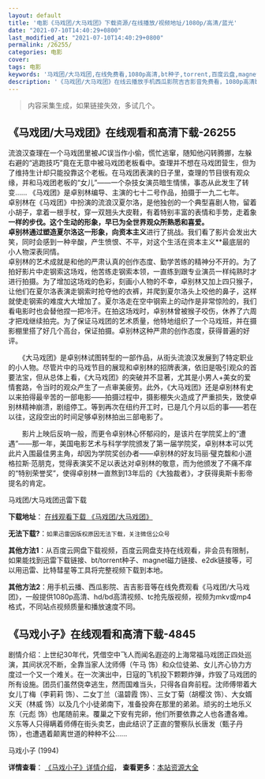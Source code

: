 ```yaml
---
layout: default
title: '电影《马戏团/大马戏团》下载资源/在线播放/视频地址/1080p/高清/蓝光'
date: "2021-07-10T14:40:29+0800"
last_modified_at: "2021-07-10T14:40:29+0800"
permalink: /26255/
categories: 电影
cover:
tags: 电影
keywords: '马戏团/大马戏团,在线免费看,1080p高清,bt种子,torrent,百度云盘,magnet,磁力链,迅雷下载资源'
description: '《马戏团/大马戏团》在线云播放手机西瓜影院吉吉影音免费看，1080p高清bd/hd未删减完整版和tc抢先枪版，mkv/mp4格式，附带bt/torrent种子、magnet/磁力链、百度云盘、网盘资源迅雷下载链接'
---
```


>内容采集生成，如果链接失效，多试几个。


## 《马戏团/大马戏团》在线观看和高清下载-26255

流浪汉查理在一个马戏团里被JC误当作小偷，慌忙逃窜，随知他闪转腾挪，左躲右避的“逃跑技巧&rdquo;竟在无意中被马戏团老板看中。查理并不想在马戏团营生，但为了维持生计却只能投靠这个老板。在马戏团表演的日子里，查理的节目很有观众缘，并和马戏团老板的&ldquo;女儿”——一个杂技女演员暗生情愫，事态从此发生了转变…… 《马戏团》是卓别林编导、主演的七十二号作品，拍摄于一九二七年。<br /> 卓别林在《马戏团》中扮演的流浪汉夏尔洛，是他独创的一个典型喜剧人物，留着小胡子，拿着一根手杖，穿一双翘头大皮鞋，有着特别丰富的表情和手势，走着象**一样的步伐。这个生动的形象，早已为全世界观众所熟悉和喜爱。<br /> 卓别林通过塑造夏尔洛这一形象，向资本主义**进行了挑战。我们看了影片会发出大笑，同时会感到一种辛酸，产生愤恨、不平，对这个生活在资本主义**最底层的小人物深表同情。<br /> 卓别林的艺术成就是和他的严肃认真的创作态度、勤学苦练的精神分不开的。为了拍好影片中走钢索这场戏，他苦练走钢索本领，一直练到跟专业演员一样纯熟时才进行拍摄。为了增加这场戏的色彩，刻画小人物的不幸，卓别林又加上四只猴子，让他们在夏尔洛表演走钢索时抢夺他的衣裤，并爬到夏尔洛头上咬他的鼻子，这样就使走钢索的难度大大增加了。夏尔洛走在空中钢索上的动作是非常惊险的，我们看电影时也会替他捏一把冷汗。在拍这场戏时，卓别林曾被猴子咬伤，休养了六周才把戏继续拍完。为了保证马戏团的艺术质量，他特地组织了一个马戏班，并在摄影棚里搭了好几个高台，保证拍摄。卓别林这种严肃的创作态度，获得普遍的好评。</p>　　《大马戏团》是卓别林试图转型的一部作品，从街头流浪汉发展到了特定职业的小人物。尽管片中的马戏节目的展现和卓别林的招牌表演，依旧是吸引观众的首要法宝，但从总体上看，《大马戏团》的突破并不显著，尤其是小男人+美女的爱情套路，令当时的观众产生了一点审美疲劳。此外，《大马戏团》还是卓别林有史以来拍得最辛苦的一部电影&mdash;—拍摄过程中，摄影棚失火造成了严重损失，致使卓别林精神崩溃，剧组停工。等到再次在纽约开工时，已是几个月以后的事——若在以往，这段空出的时间足够卓别林拍出三部电影了。</p>　　影片上映后反响一般，而更令卓别林心怀郁闷的，是该片在学院奖上的&ldquo;遭遇”——那一年，美国电影艺术与科学学院颁发了第一届学院奖，卓别林本可以凭此片入围最佳男主角，却因为学院奖创办者&mdash;—卓别林的好友玛丽·璧克馥和小道格拉斯&middot;范朋克，觉得表演奖不足以表达对卓别林的敬意，而为他颁发了不痛不痒的&ldquo;特别荣誉奖&rdquo;，使得卓别林一直熬到13年后的《大独裁者》，才获得奥斯卡影帝提名的肯定。</p>


马戏团/大马戏团迅雷下载

**下载地址**： [在线观看下载 《马戏团/大马戏团》](https://www.993dy.com//vod-detail-id-21916.html) 


**无法下载?**：`如果迅雷因版权原因无法下载，关注微信公众号 `

**其他方法1**：从百度云网盘下载视频，百度云网盘支持在线观看，非会员有限制，如果能找到迅雷下载链接、bt/torrent种子、magnet磁力链接、e2dk链接等，可以用迅雷、比特彗星等工具将完整视频下载到本地。

**其他方法2**：用手机云播、西瓜影院、吉吉影音等在线免费观看《马戏团/大马戏团》，一般提供1080p高清、hd/bd高清视频、tc抢先版视频，视频为mkv或mp4格式，不同站点视频质量和播放速度不同。


## 《马戏小子》在线观看和高清下载-4845

剧情介绍：上世纪30年代，凭借空中飞人而闻名遐迩的上海常福马戏团正四处巡演，其间状况不断，全靠当家人沈师傅（午马 饰）和众位徒弟、女儿齐心协力方度过一个又一个难关。在一次演出中，日寇的飞机投下颗颗炸弹，炸毁了马戏团的所有设施。团员们虽然侥幸逃生，然而国难当头，只得各自奔前程。沈师傅带着大女儿丁梅（李莉莉 饰）、二女丁兰（温碧霞 饰）、三女丁菊（胡樱汶 饰）、大女婿义天（林威 饰）以及几个小徒弟南下，准备投奔在那里的弟弟。顽劣的土地乐义东（元彪 饰）也尾随前来。覆巢之下安有完卵，他们所要依靠之人也各遭各难。义东等人只得瞒着师傅在街头卖艺，由此结识了正直的警察队长唐发（甄子丹 饰），也遭遇着颠离世道的种种不公……


马戏小子 (1994)

**详情查看**： [《马戏小子》详情介绍](/movie/4845/)， **查看更多**：[本站资源大全](/movie/t/all/)

